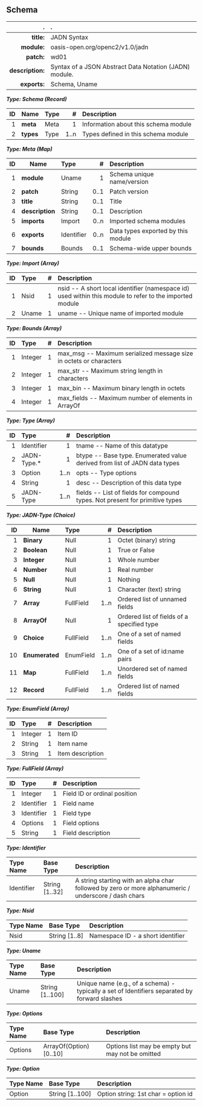 <!-- Generated from schema\jadn-csdpr01.jadn, Tue Nov 13 15:36:34 2018-->
## Schema
| . | . |
| ---: | :--- |
| **title:** | JADN Syntax |
| **module:** | oasis-open.org/openc2/v1.0/jadn |
| **patch:** | wd01 |
| **description:** | Syntax of a JSON Abstract Data Notation (JADN) module. |
| **exports:** | Schema, Uname |

**_Type: Schema (Record)_**

| ID | Name | Type | # | Description |
| ---: | --- | :--- | ---: | :--- |
| 1 | **meta** | Meta | 1 | Information about this schema module |
| 2 | **types** | Type | 1..n | Types defined in this schema module |

**_Type: Meta (Map)_**

| ID | Name | Type | # | Description |
| ---: | --- | :--- | ---: | :--- |
| 1 | **module** | Uname | 1 | Schema unique name/version |
| 2 | **patch** | String | 0..1 | Patch version |
| 3 | **title** | String | 0..1 | Title |
| 4 | **description** | String | 0..1 | Description |
| 5 | **imports** | Import | 0..n | Imported schema modules |
| 6 | **exports** | Identifier | 0..n | Data types exported by this module |
| 7 | **bounds** | Bounds | 0..1 | Schema-wide upper bounds |

**_Type: Import (Array)_**

| ID | Type | # | Description |
| ---: | :--- | ---: | :--- |
| 1 | Nsid | 1 | nsid -- A short local identifier (namespace id) used within this module to refer to the imported module |
| 2 | Uname | 1 | uname -- Unique name of imported module |

**_Type: Bounds (Array)_**

| ID | Type | # | Description |
| ---: | :--- | ---: | :--- |
| 1 | Integer | 1 | max_msg -- Maximum serialized message size in octets or characters |
| 2 | Integer | 1 | max_str -- Maximum string length in characters |
| 3 | Integer | 1 | max_bin -- Maximum binary length in octets |
| 4 | Integer | 1 | max_fields -- Maximum number of elements in ArrayOf |

**_Type: Type (Array)_**

| ID | Type | # | Description |
| ---: | :--- | ---: | :--- |
| 1 | Identifier | 1 | tname -- Name of this datatype |
| 2 | JADN-Type.* | 1 | btype -- Base type.  Enumerated value derived from list of JADN data types |
| 3 | Option | 1..n | opts -- Type options |
| 4 | String | 1 | desc -- Description of this data type |
| 5 | JADN-Type | 1..n | fields -- List of fields for compound types.  Not present for primitive types |

**_Type: JADN-Type (Choice)_**

| ID | Name | Type | # | Description |
| ---: | --- | :--- | ---: | :--- |
| 1 | **Binary** | Null | 1 | Octet (binary) string |
| 2 | **Boolean** | Null | 1 | True or False |
| 3 | **Integer** | Null | 1 | Whole number |
| 4 | **Number** | Null | 1 | Real number |
| 5 | **Null** | Null | 1 | Nothing |
| 6 | **String** | Null | 1 | Character (text) string |
| 7 | **Array** | FullField | 1..n | Ordered list of unnamed fields |
| 8 | **ArrayOf** | Null | 1 | Ordered list of fields of a specified type |
| 9 | **Choice** | FullField | 1..n | One of a set of named fields |
| 10 | **Enumerated** | EnumField | 1..n | One of a set of id:name pairs |
| 11 | **Map** | FullField | 1..n | Unordered set of named fields |
| 12 | **Record** | FullField | 1..n | Ordered list of named fields |

**_Type: EnumField (Array)_**

| ID | Type | # | Description |
| ---: | :--- | ---: | :--- |
| 1 | Integer | 1 | Item ID |
| 2 | String | 1 | Item name |
| 3 | String | 1 | Item description |

**_Type: FullField (Array)_**

| ID | Type | # | Description |
| ---: | :--- | ---: | :--- |
| 1 | Integer | 1 | Field ID or ordinal position |
| 2 | Identifier | 1 | Field name |
| 3 | Identifier | 1 | Field type |
| 4 | Options | 1 | Field options |
| 5 | String | 1 | Field description |

**_Type: Identifier_**

| Type Name | Base Type | Description |
| :--- | :--- | :--- |
| Identifier | String [1..32] | A string starting with an alpha char followed by zero or more alphanumeric / underscore / dash chars |

**_Type: Nsid_**

| Type Name | Base Type | Description |
| :--- | :--- | :--- |
| Nsid | String [1..8] | Namespace ID - a short identifier |

**_Type: Uname_**

| Type Name | Base Type | Description |
| :--- | :--- | :--- |
| Uname | String [1..100] | Unique name (e.g., of a schema) - typically a set of Identifiers separated by forward slashes |

**_Type: Options_**

| Type Name | Base Type | Description |
| :--- | :--- | :--- |
| Options | ArrayOf(Option) [0..10] | Options list may be empty but may not be omitted |

**_Type: Option_**

| Type Name | Base Type | Description |
| :--- | :--- | :--- |
| Option | String [1..100] | Option string: 1st char = option id |
